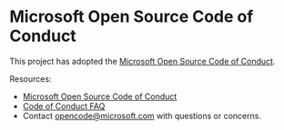 # Microsoft Open Source Code of Conduct

This project has adopted the [Microsoft Open Source Code of Conduct](https://opensource.microsoft.com/codeofconduct/).

Resources:

- [Microsoft Open Source Code of Conduct](https://opensource.microsoft.com/codeofconduct/)
- [Code of Conduct FAQ](https://opensource.microsoft.com/codeofconduct/faq/)
- Contact [opencode@microsoft.com](mailto:opencode@microsoft.com) with questions or concerns.
